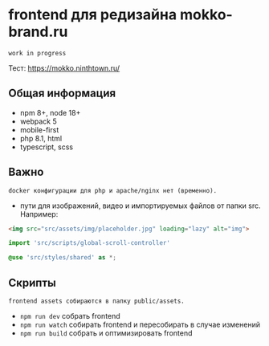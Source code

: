 # frontend для редизайна mokko-brand.ru

`work in progress`

Тест: https://mokko.ninthtown.ru/

## Общая информация

* npm 8+, node 18+
* webpack 5
* mobile-first
* php 8.1, html
* typescript, scss

## Важно

`docker конфигурации для php и apache/nginx нет (временно).`

* пути для изображений, видео и импортируемых файлов от папки src. Например:

````html
<img src="src/assets/img/placeholder.jpg" loading="lazy" alt="img">
````

````typescript
import 'src/scripts/global-scroll-controller'
````

````scss
@use 'src/styles/shared' as *;
````

## Скрипты

`frontend assets собираются в папку public/assets.`

* `npm run dev` собрать frontend
* `npm run watch` собирать frontend и пересобирать в случае изменений
* `npm run build` собрать и оптимизировать frontend

